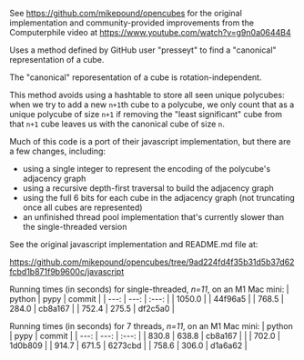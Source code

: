 
See https://github.com/mikepound/opencubes for the original implementation and community-provided improvements from the Computerphile video at https://www.youtube.com/watch?v=g9n0a0644B4

Uses a method defined by GitHub user "presseyt" to find a "canonical" representation of a cube.

The "canonical" reporesentation of a cube is rotation-independent.

This method avoids using a hashtable to store all seen unique polycubes: when we try to add a new `n+1`th cube to a polycube, we only count that as a unique polycube of size `n+1` if removing the "least significant" cube from that `n+1` cube leaves us with the canonical cube of size `n`.

Much of this code is a port of their javascript implementation, but there are a few changes, including:

- using a single integer to represent the encoding of the polycube's adjacency graph
- using a recursive depth-first traversal to build the adjacency graph
- using the full 6 bits for each cube in the adjacency graph (not truncating once all cubes are represented)
- an unfinished thread pool implementation that's currently slower than the single-threaded version

See the original javascript implementation and README.md file at:

https://github.com/mikepound/opencubes/tree/9ad224fd4f35b31d5b37d62fcbd1b871f9b9600c/javascript

Running times (in seconds) for single-threaded, *n=11*, on an M1 Mac mini:
| python |  pypy |  commit |
|   ---: |  ---: |  :---:  |
| 1050.0 |       | 44f96a5 |
| 768.5  | 284.0 | cb8a167 |
| 752.4  | 275.5 | df2c5a0 |

Running times (in seconds) for 7 threads, *n=11*, on an M1 Mac mini:
| python |  pypy |  commit |
|   ---: |  ---: |  :---:  |
| 830.8  | 638.8 | cb8a167 |
|        | 702.0 | 1d0b809 |
| 914.7  | 671.5 | 6273cbd |
| 758.6  | 306.0 | d1a6a62 |

